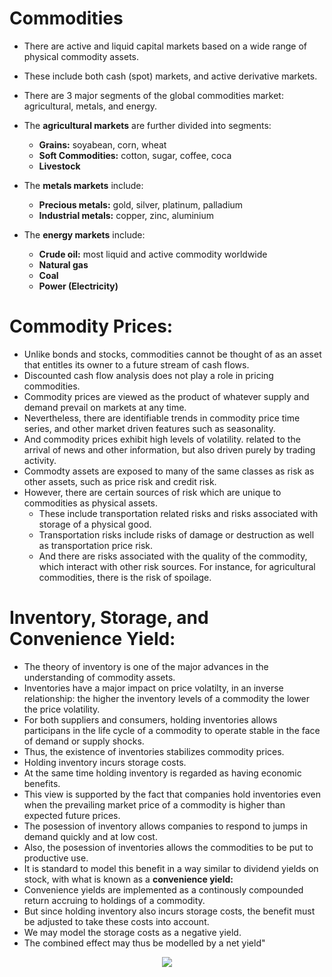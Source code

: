 # Commodities
- There are active and liquid capital markets based on a wide range of physical commodity assets.
- These include both cash (spot) markets, and active derivative markets.
- There are 3 major segments of the global commodities market: agricultural, metals, and energy.
- The __agricultural markets__ are further divided into segments:
  - __Grains:__ soyabean, corn, wheat
  - __Soft Commodities:__ cotton, sugar, coffee, coca
  - __Livestock__

- The __metals markets__ include:
  - __Precious metals:__ gold, silver, platinum, palladium
  - __Industrial metals:__ copper, zinc, aluminium

- The __energy markets__ include:
  - __Crude oil:__ most liquid and active commodity worldwide
  - __Natural gas__
  - __Coal__
  - __Power (Electricity)__

# Commodity Prices:
- Unlike bonds and stocks, commodities cannot be thought of as an asset that entitles its owner to a future stream of cash flows.
- Discounted cash flow analysis does not play a role in pricing commodities.
- Commodity prices are viewed as the product of whatever supply and demand prevail on markets at any time.
- Nevertheless, there are identifiable trends in commodity price time series, and other market driven features such as seasonality.
- And commodity prices exhibit high levels of volatility. related to the arrival of news and other information, but also driven purely by trading activity.
- Commodty assets are exposed to many of the same classes as risk as other assets, such as price risk and credit risk.
- However, there are certain sources of risk which are unique to commodities as physical assets.
  - These include transportation related risks and risks associated with storage of a physical good.
  - Transportation risks include risks of damage or destruction as well as transportation price risk.
  - And there are risks associated with the quality of the commodity, which interact with other risk sources. For instance, for agricultural commodities, there is the risk of spoilage.

# Inventory, Storage, and Convenience Yield:
- The theory of inventory is one of the major advances in the understanding of commodity assets.
- Inventories have a major impact on price volatilty, in an inverse relationship: the higher the inventory levels of a commodity the lower the price volatility.
- For both suppliers and consumers, holding inventories allows participans in the life cycle of a commodity to operate stable in the face of demand or supply shocks.
- Thus, the existence of inventories stabilizes commodity prices.
- Holding inventory incurs storage costs.
- At the same time holding inventory is regarded as having economic benefits.
- This view is supported by the fact that companies hold inventories even when the prevailing market price of a commodity is higher than expected future prices.
- The posession of inventory allows companies to respond to jumps in demand quickly and at low cost.
- Also, the posession of inventories allows the commodities to be put to productive use.
- It is standard to model this benefit in a way similar to dividend yields on stock, with what is known as a __convenience yield:__
- Convenience yields are implemented as a continously compounded return accruing to holdings of a commodity. 
- But since holding inventory also incurs storage costs, the benefit must be adjusted to take these costs into account.
- We may model the storage costs as a negative yield.
- The combined effect may thus be modelled by a net yield"

<p align="center">
<img src="https://render.githubusercontent.com/render/math?math=Net Yield = Convience Yield - Storage Costs">
</p>
